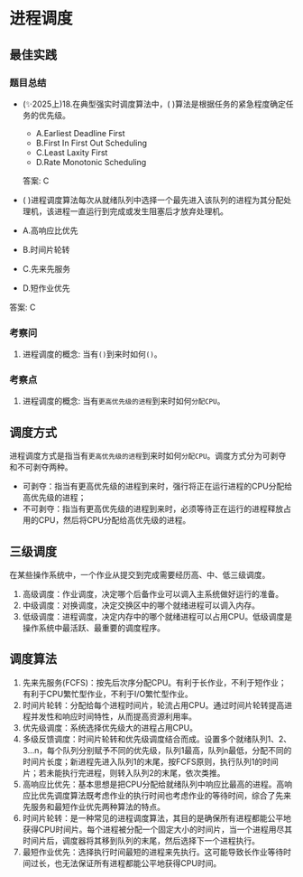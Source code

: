 # 进程调度


## 最佳实践


### 题目总结

- (✨2025上)18.在典型强实时调度算法中，( )算法是根据任务的紧急程度确定任务的优先级。
    - A.Earliest Deadline First
    - B.First In First Out Scheduling
    - C.Least Laxity First
    - D.Rate Monotonic Scheduling

    答案: C

- (  )进程调度算法每次从就绪队列中选择一个最先进入该队列的进程为其分配处理机，该进程一直运行到完成或发生阻塞后才放弃处理机。

- A.高响应比优先
- B.时间片轮转
- C.先来先服务
- D.短作业优先

答案: C


### 考察问

1. 进程调度的概念: 当有`()`到来时如何`()`。

### 考察点

1. 进程调度的概念: 当有`更高优先级的进程`到来时如何`分配CPU`。


## 调度方式

进程调度方式是指当有`更高优先级的进程`到来时如何`分配CPU`。调度方式分为可剥夺和不可剥夺两种。

- 可剥夺：指当有更高优先级的进程到来时，强行将正在运行进程的CPU分配给高优先级的进程；
- 不可剥夺：指当有更高优先级的进程到来时，必须等待正在运行的进程释放占用的CPU，然后将CPU分配给高优先级的进程。

## 三级调度

在某些操作系统中，一个作业从提交到完成需要经历高、中、低三级调度。

1. 高级调度：作业调度，决定哪个后备作业可以调入主系统做好运行的准备。
2. 中级调度：对换调度，决定交换区中的哪个就绪进程可以调入内存。
3. 低级调度：进程调度，决定内存中的哪个就绪进程可以占用CPU。低级调度是操作系统中最活跃、最重要的调度程序。

## 调度算法

1. 先来先服务(FCFS)：按先后次序分配CPU。有利于长作业，不利于短作业；有利于CPU繁忙型作业，不利于I/O繁忙型作业。
2. 时间片轮转：分配给每个进程时间片，轮流占用CPU。通过时间片轮转提高进程并发性和响应时间特性，从而提高资源利用率。
3. 优先级调度：系统选择优先级大的进程占用CPU。
4. 多级反馈调度：时间片轮转和优先级调度结合而成。设置多个就绪队列1、2、3…n，每个队列分别赋予不同的优先级，队列1最高，队列n最低，分配不同的时间片长度；新进程先进入队列1的末尾，按FCFS原则，执行队列1的时间片；若未能执行完进程，则转入队列2的末尾，依次类推。 
5. 高响应比优先：基本思想是把CPU分配给就绪队列中响应比最高的进程。高响应比优先调度算法既考虑作业的执行时间也考虑作业的等待时间，综合了先来先服务和最短作业优先两种算法的特点。
6. 时间片轮转：是一种常见的进程调度算法，其目的是确保所有进程都能公平地获得CPU时间片。每个进程被分配一个固定大小的时间片，当一个进程用尽其时间片后，调度器将其移到队列的末尾，然后选择下一个进程执行。 
7. 最短作业优先：选择执行时间最短的进程来先执行。这可能导致长作业等待时间过长，也无法保证所有进程都能公平地获得CPU时间。 


